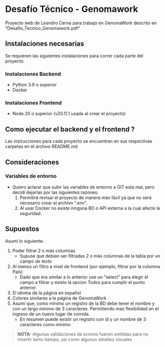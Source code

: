# Desafío Técnico - Genomawork
Proyecto web de Leandro Cerna para trabajo en GenomaWork descrito en "Desafio_Tecnico_Genomawork.pdf" 

## Instalaciones necesarias
Se requieren las siguientes instalaciones para correr cada parte del proyecto.

### Instalaciones Backend
* Python 3.9 o superior
* Docker   

### Instalaciones Frontend
* Node 20 o superior (v20.11.1 usada al crear el proyecto) 

## Como ejecutar el backend y el frontend ?
Las instrucciones para cada proyecto se encuentran en sus respectivas carpetas en el archivo README.md

## Consideraciones
### Variables de entorno 
* Quiero aclarar que subir las variables de entorno a GIT esta mal, pero decidí dejarlas por las siguientes razones:
    1. Permitirá revisar el proyecto de manera más fácil ya que no será necesario crear el archivo “.env”.
    2. Al usar Docker no existe ninguna BD o API externa a la cual afecte la seguridad.

## Supuestos
Asumí lo siguiente: 

1. Poder filtrar 2 o más columnas
    - Supuse que debían ser filtradas 2 o más columnas de la tabla por un campo de texto
2. Al menos un filtro a nivel de frontend (por ejemplo, filtrar por la columna País)
    - Dado que era similar a lo anterior use un "select" para elegir el campo a filtrar y existe la opcion Todos para cumplir el punto anterior
3. El idioma de la página en español
4. Colores similares a la página de GenomaWork
5. Asumí que, como mínimo un registro de la BD debe tener el nombre y con un largo mínimo de 3 caracteres. Permitiendo mas flexibilidad en el ingreso de un nuevo lugar de comida.
    - En resumen puede existir un registro con id y un nombre de 3 caracteres como mínimo 


> **NOTA:**
> Algunas validaciones de errores fueron omitidas para no invertir tanto tiempo, así como algunos detalles visuales


